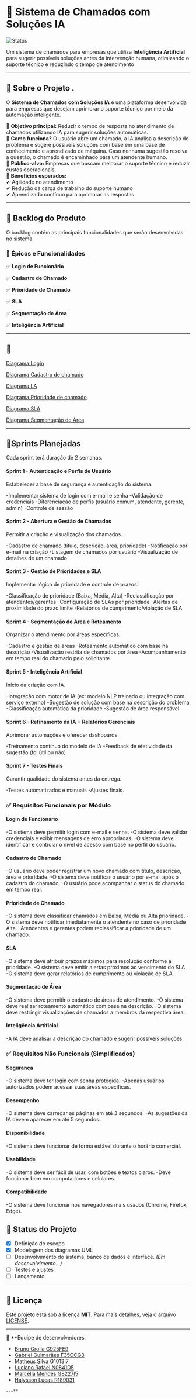 # 📌 Sistema de Chamados com Soluções IA  

![Status](https://img.shields.io/badge/status-em%20planejamento-blue)

Um sistema de chamados para empresas que utiliza **Inteligência Artificial** para sugerir possíveis soluções antes da intervenção humana, otimizando o suporte técnico e reduzindo o tempo de atendimento

---

## 📖 Sobre o Projeto  .
O **Sistema de Chamados com Soluções IA** é uma plataforma desenvolvida para empresas que desejam aprimorar o suporte técnico por meio da automação inteligente.  

🔹 **Objetivo principal:** Reduzir o tempo de resposta no atendimento de chamados utilizando IA para sugerir soluções automáticas.  
🔹 **Como funciona?** O usuário abre um chamado, a IA analisa a descrição do problema e sugere possíveis soluções com base em uma base de conhecimento e aprendizado de máquina. Caso nenhuma sugestão resolva a questão, o chamado é encaminhado para um atendente humano.  
🔹 **Público-alvo:** Empresas que buscam melhorar o suporte técnico e reduzir custos operacionais.  
🔹 **Benefícios esperados:**  
✔ Agilidade no atendimento  
✔ Redução da carga de trabalho do suporte humano  
✔ Aprendizado contínuo para aprimorar as respostas  

---

## 📌 Backlog do Produto  
O backlog contém as principais funcionalidades que serão desenvolvidas no sistema.  

### **📍 Épicos e Funcionalidades**  
✅ **Login de Funcionário**  

✅ **Cadastro de Chamado**  

✅ **Prioridade de Chamado**  

✅ **SLA**  

✅ **Segmentação de Área**  

✅ **Inteligência Artificial**  

---

## 📌

[Diagrama Login](https://github.com/BrunoGrolla/Desenvolvimento-AOO/raw/refs/heads/main/Logincompleto.asta)

[Diagrama Cadastro de chamado](https://github.com/BrunoGrolla/Desenvolvimento-AOO/raw/refs/heads/main/Cadastro%20de%20chamado.asta)

[Diagrama I.A](https://github.com/BrunoGrolla/Desenvolvimento-AOO/raw/refs/heads/main/I.A.asta)

[Diagrama Prioridade de chamado](https://github.com/BrunoGrolla/Desenvolvimento-AOO/raw/refs/heads/main/Prioridade%20de%20chamado.asta)

[Diagrama SLA](https://github.com/BrunoGrolla/Desenvolvimento-AOO/raw/refs/heads/main/SLA.Astah.asta)

[Diagrama Segmentação de Área]()

---

## 📌Sprints Planejadas
Cada sprint terá duração de 2 semanas.

#### Sprint 1 - Autenticação e Perfis de Usuário
Estabelecer a base de segurança e autenticação do sistema.

-Implementar sistema de login com e-mail e senha
-Validação de credenciais
-Diferenciação de perfis (usuário comum, atendente, gerente, admin)
-Controle de sessão

#### Sprint 2 - Abertura e Gestão de Chamados
Permitir a criação e visualização dos chamados.

-Cadastro de chamado (título, descrição, área, prioridade)
-Notificação por e-mail na criação
-Listagem de chamados por usuário
-Visualização de detalhes de um chamado

#### Sprint 3 - Gestão de Prioridades e SLA
Implementar lógica de prioridade e controle de prazos.

-Classificação de prioridade (Baixa, Média, Alta)
-Reclassificação por atendentes/gerentes
-Configuração de SLAs por prioridade
-Alertas de proximidade do prazo limite
-Relatórios de cumprimento/violação de SLA

#### Sprint 4 - Segmentação de Área e Roteamento
Organizar o atendimento por áreas específicas.

-Cadastro e gestão de áreas
-Roteamento automático com base na descrição
-Visualização restrita de chamados por área
-Acompanhamento em tempo real do chamado pelo solicitante

#### Sprint 5 - Inteligência Artificial
Início da criação com IA.

-Integração com motor de IA (ex: modelo NLP treinado ou integração com serviço externo)
-Sugestão de solução com base na descrição do problema
-Classificação automática da prioridade
-Sugestão de área responsável

#### Sprint 6 - Refinamento da IA + Relatórios Gerenciais
Aprimorar automações e oferecer dashboards.

-Treinamento contínuo do modelo de IA
-Feedback de efetividade da sugestão (foi útil ou não)

#### Sprint 7 - Testes Finais
Garantir qualidade do sistema antes da entrega.

-Testes automatizados e manuais
-Ajustes finais.

### ✅ Requisitos Funcionais por Módulo
#### Login de Funcionário
-O sistema deve permitir login com e-mail e senha.
-O sistema deve validar credenciais e exibir mensagens de erro apropriadas.
-O sistema deve identificar e controlar o nível de acesso com base no perfil do usuário.

#### Cadastro de Chamado
-O usuário deve poder registrar um novo chamado com título, descrição, área e prioridade.
-O sistema deve notificar o usuário por e-mail após o cadastro do chamado.
-O usuário pode acompanhar o status do chamado em tempo real.

#### Prioridade de Chamado
-O sistema deve classificar chamados em Baixa, Média ou Alta prioridade.
-O sistema deve notificar imediatamente o atendente no caso de prioridade Alta.
-Atendentes e gerentes podem reclassificar a prioridade de um chamado.

#### SLA 
-O sistema deve atribuir prazos máximos para resolução conforme a prioridade.
-O sistema deve emitir alertas próximos ao vencimento do SLA.
-O sistema deve gerar relatórios de cumprimento ou violação de SLA.

#### Segmentação de Área
-O sistema deve permitir o cadastro de áreas de atendimento.
-O sistema deve realizar roteamento automático com base na descrição.
-O sistema deve restringir visualizações de chamados a membros da respectiva área.

#### Inteligência Artificial
-A IA deve analisar a descrição do chamado e sugerir possíveis soluções.

### ✅ Requisitos Não Funcionais (Simplificados)
#### Segurança
-O sistema deve ter login com senha protegida.
-Apenas usuários autorizados podem acessar suas áreas específicas.

#### Desempenho
-O sistema deve carregar as páginas em até 3 segundos.
-As sugestões da IA devem aparecer em até 5 segundos.

#### Disponibilidade
-O sistema deve funcionar de forma estável durante o horário comercial.

#### Usabilidade
-O sistema deve ser fácil de usar, com botões e textos claros.
-Deve funcionar bem em computadores e celulares.

#### Compatibilidade
-O sistema deve funcionar nos navegadores mais usados (Chrome, Firefox, Edge).


## 📝 Status do Projeto  
- [x] Definição do escopo  
- [x] Modelagem dos diagramas UML  
- [ ] Desenvolvimento do sistema, banco de dados e interface. *(Em desenvolvimento...)*  
- [ ] Testes e ajustes  
- [ ] Lançamento   

---

## 📄 Licença  
Este projeto está sob a licença **MIT**. Para mais detalhes, veja o arquivo [LICENSE](LICENSE).

---

📌 **Equipe de desenvolvedores:

- [Bruno Grolla G925FE9](https://github.com/BrunoGrolla)  
- [Gabriel Guimarães F35CCG3](https://github.com/guimagabs)  
- [Matheus Silva G1013I7](https://github.com/MatheusSilva77)
- [Luciano Rafael N0841D5](https://github.com/lozss)
- [Marcella Mendes G8227I5](https://github.com/mahsouz444)
- [Halysson Lucas R189031](https://github.com/Hass-Lima)
  
---** 


